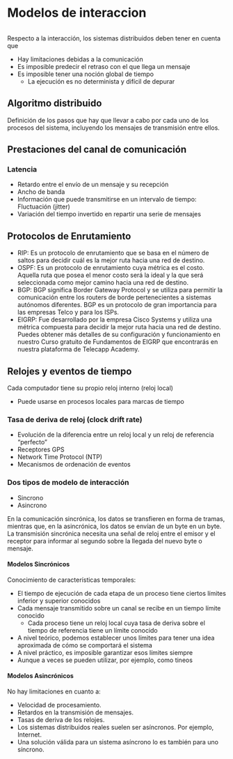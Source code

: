 # Modelos de interaccion
```toc
```
Respecto a la interacción, los sistemas distribuidos deben tener en cuenta que
- Hay limitaciones debidas a la comunicación
- Es imposible predecir el retraso con el que llega un mensaje
- Es imposible tener una noción global de tiempo
	- La ejecución es no determinista y difícil de depurar

## Algoritmo distribuido
Definición de los pasos que hay que llevar a cabo por cada uno de los procesos del sistema, incluyendo los mensajes de transmisión entre ellos.

## Prestaciones del canal de comunicación
### Latencia
- Retardo entre el envío de un mensaje y su recepción
- Ancho de banda
- Información que puede transmitirse en un intervalo de tiempo: Fluctuación (jitter)
- Variación del tiempo invertido en repartir una serie de mensajes

## Protocolos de Enrutamiento
- RIP: Es un protocolo de enrutamiento que se basa en el número de saltos para decidir cuál es la mejor ruta hacia una red de destino.
- OSPF: Es un protocolo de enrutamiento cuya métrica es el costo. Aquella ruta que posea el menor costo será la ideal y la que será seleccionada como mejor camino hacia una red de destino.
- BGP: BGP significa Border Gateway Protocol y se utiliza para permitir la comunicación entre los routers de borde pertenecientes a sistemas autónomos diferentes. BGP es un protocolo de gran importancia para las empresas Telco y para los ISPs.
- EIGRP: Fue desarrollado por la empresa Cisco Systems y utiliza una métrica compuesta para decidir la mejor ruta hacia una red de destino. Puedes obtener más detalles de su configuración y funcionamiento en nuestro Curso gratuito de Fundamentos de EIGRP que encontrarás en nuestra plataforma de Telecapp Academy.

## Relojes y eventos de tiempo
Cada computador tiene su propio reloj interno (reloj local)
- Puede usarse en procesos locales para marcas de tiempo 
### Tasa de deriva de reloj (clock drift rate)
- Evolución de la diferencia entre un reloj local y un reloj de referencia “perfecto”
- Receptores GPS
- Network Time Protocol (NTP)
- Mecanismos de ordenación de eventos

### Dos tipos de modelo de interacción
- Sincrono
- Asincrono

En la comunicación sincrónica, los datos se transfieren en forma de tramas, mientras que, en la asincrónica, los datos se envían de un byte en un byte. La transmisión sincrónica necesita una señal de reloj entre el emisor y el receptor para informar al segundo sobre la llegada del nuevo byte o mensaje.

#### Modelos Sincrónicos
Conocimiento de características temporales:
- El tiempo de ejecución de cada etapa de un proceso tiene ciertos límites inferior y superior conocidos 
- Cada mensaje transmitido sobre un canal se recibe en un tiempo límite conocido
	- Cada proceso tiene un reloj local cuya tasa de deriva sobre el tiempo de referencia tiene un límite conocido
- A nivel teórico, podemos establecer unos límites para tener una idea aproximada de cómo se comportará el sistema 
- A nivel práctico, es imposible garantizar esos límites siempre 
- Aunque a veces se pueden utilizar, por ejemplo, como tineos

#### Modelos Asincrónicos
No hay limitaciones en cuanto a:
- Velocidad de procesamiento.
- Retardos en la transmisión de mensajes.
- Tasas de deriva de los relojes.
- Los sistemas distribuidos reales suelen ser asíncronos. 
	Por ejemplo, Internet.
- Una solución válida para un sistema asíncrono lo es también para uno síncrono.